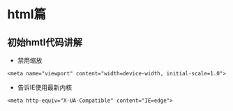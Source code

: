 # html篇
## 初始hmtl代码讲解

* 禁用缩放

`
<meta name="viewport" content="width=device-width, initial-scale=1.0">
`

* 告诉IE使用最新内核 

`<meta http-equiv="X-UA-Compatible" content="IE=edge">`
